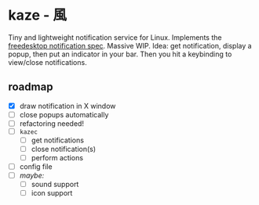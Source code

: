 # kaze - 風

Tiny and lightweight notification service for Linux.
Implements the [freedesktop notification spec](https://developer.gnome.org/notification-spec/#hints).
Massive WIP.
Idea: get notification, display a popup, then put an indicator in your bar.
Then you hit a keybinding to view/close notifications.

## roadmap

 - [x] draw notification in X window
 - [ ] close popups automatically
 - [ ] refactoring needed!
 - [ ] `kazec`
   - [ ] get notifications
   - [ ] close notification(s)
   - [ ] perform actions
 - [ ] config file
 - [ ] _maybe:_
   - [ ] sound support
   - [ ] icon support
